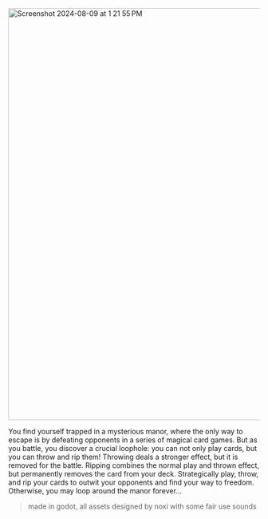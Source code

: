 <img width="824" alt="Screenshot 2024-08-09 at 1 21 55 PM" src="https://github.com/user-attachments/assets/81f3e7e1-0c59-4881-9aac-1498ed12db2f">


You find yourself trapped in a mysterious manor, where the only way to escape is by defeating opponents in a series of magical card games. But as you battle, you discover a crucial loophole: you can not only play cards, but you can throw and rip them! Throwing deals a stronger effect, but it is removed for the battle. Ripping combines the normal play and thrown effect, but permanently removes the card from your deck. Strategically play, throw, and rip your cards to outwit your opponents and find your way to freedom. Otherwise, you may loop around the manor forever...


>made in godot, all assets designed by noxi with some fair use sounds
<!--TBD deck mechanics ---!> 

<!---TBD Trickster's amulet: loophole symbol, strongest card (tbd) ---!> 
